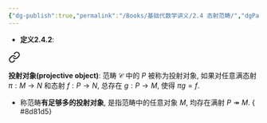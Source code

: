 ```yaml
---
{"dg-publish":true,"permalink":"/Books/基础代数学讲义/2.4 态射范畴/","dgPassFrontmatter":true,"created":"2024-08-05T20:38:29.098+08:00","updated":"2024-08-05T20:46:05.643+08:00"}
---
```


+ **定义2.4.2**: 
<div class="transclusion internal-embed is-loaded"><a class="markdown-embed-link" href="/books///12-12/#8c92d2" aria-label="Open link"><svg xmlns="http://www.w3.org/2000/svg" width="24" height="24" viewBox="0 0 24 24" fill="none" stroke="currentColor" stroke-width="2" stroke-linecap="round" stroke-linejoin="round" class="svg-icon lucide-link"><path d="M10 13a5 5 0 0 0 7.54.54l3-3a5 5 0 0 0-7.07-7.07l-1.72 1.71"></path><path d="M14 11a5 5 0 0 0-7.54-.54l-3 3a5 5 0 0 0 7.07 7.07l1.71-1.71"></path></svg></a><div class="markdown-embed">



**投射对象(projective object)**: 范畴 $\mathcal{C}$ 中的 $P$ 被称为投射对象, 如果对任意满态射 $\pi:M\rightarrow N$ 和态射 $f:P \rightarrow N$, 总存在 $g:P\rightarrow M$, 使得 $\pi g=f$. 

</div></div>

+ 称范畴**有足够多的投射对象**, 是指范畴中的任意对象 $M$, 均存在满射 $P\twoheadrightarrow M$.
{ #8d81d5}

